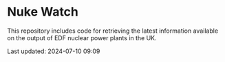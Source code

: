 # Nuke Watch

This repository includes code for retrieving the latest information available on the output of EDF nuclear power plants in the UK.

Last updated: 2024-07-10 09:09